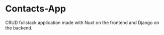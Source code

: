 # Contacts-App

CRUD fullstack application made with Nuxt on the frontend and Django on the backend.